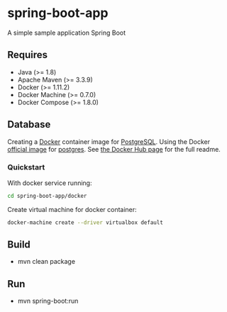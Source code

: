 # spring-boot-app

A simple sample application Spring Boot

## Requires

- Java (>= 1.8)
- Apache Maven (>= 3.3.9)
- Docker (>= 1.11.2)
- Docker Machine (>= 0.7.0)
- Docker Compose (>= 1.8.0)

## Database
Creating a [Docker](https://www.docker.com/) container image for [PostgreSQL](http://postgresql.org/). Using the Docker [official image](https://docs.docker.com/docker-hub/official_repos/) for [postgres](https://registry.hub.docker.com/_/postgres/). See [the Docker Hub page](https://registry.hub.docker.com/_/postgres/) for the full readme.

### Quickstart

With docker service running:
```bash
cd spring-boot-app/docker
```
Create virtual machine for docker container:
```bash
docker-machine create --driver virtualbox default
```

## Build
- mvn clean package

## Run
- mvn spring-boot:run


